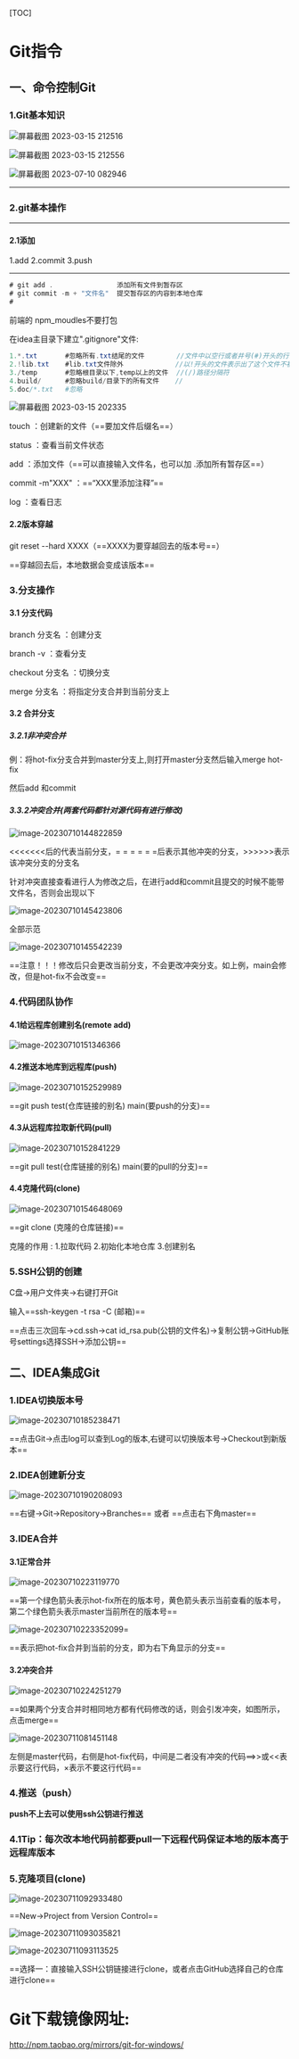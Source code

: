 [TOC]

# Git指令

## 一、命令控制Git

### 1.Git基本知识

![屏幕截图 2023-03-15 212516](https://31222004479hekaijie-1316536337.cos.ap-guangzhou.myqcloud.com/%25E5%25B1%258F%25E5%25B9%2595%25E6%2588%25AA%25E5%259B%25BE%25202023-03-15%2520212516.png)

![屏幕截图 2023-03-15 212556](https://31222004479hekaijie-1316536337.cos.ap-guangzhou.myqcloud.com/%25E5%25B1%258F%25E5%25B9%2595%25E6%2588%25AA%25E5%259B%25BE%25202023-03-15%2520212556.png)

![屏幕截图 2023-07-10 082946](https://31222004479hekaijie-1316536337.cos.ap-guangzhou.myqcloud.com/%E5%B1%8F%E5%B9%95%E6%88%AA%E5%9B%BE%202023-07-10%20082946.png)

----------------------------------------------------------------------------



### 2.git基本操作

----

#### 2.1添加

1.add  2.commit 3.push

----

```java
# git add .                添加所有文件到暂存区
# git commit -m + "文件名"  提交暂存区的内容到本地仓库
# 
```

前端的 npm_moudles不要打包

在idea主目录下建立".gitignore"文件:

```Java
1.*.txt       #忽略所有.txt结尾的文件        //文件中以空行或者井号(#)开头的行会被忽略
2.!lib.txt    #lib.txt文件除外             //以!开头的文件表示出了这个文件不被忽略
3./temp       #忽略根目录以下,temp以上的文件  //(/)路径分隔符
4.build/      #忽略build/目录下的所有文件    //
5.doc/*.txt   #忽略
```



![屏幕截图 2023-03-15 202335](https://31222004479hekaijie-1316536337.cos.ap-guangzhou.myqcloud.com/%E5%B1%8F%E5%B9%95%E6%88%AA%E5%9B%BE%202023-03-15%20202335.png)

touch     ：创建新的文件（==要加文件后缀名==）

status    ：查看当前文件状态

add        ：添加文件（==可以直接输入文件名，也可以加  .添加所有暂存区==）

commit  -m"XXX"   ：==“XXX里添加注释”==

log          ：查看日志



#### 2.2版本穿越

git reset --hard XXXX（==XXXX为要穿越回去的版本号==）

==穿越回去后，本地数据会变成该版本==



### 3.分支操作

#### 3.1 分支代码

branch 分支名     ：创建分支

branch -v             ：查看分支

checkout 分支名 ：切换分支

merge 分支名      ：将指定分支合并到当前分支上



#### 3.2 合并分支

##### 3.2.1非冲突合并

例：将hot-fix分支合并到master分支上,则打开master分支然后输入merge hot-fix

然后add 和commit

##### 3.3.2冲突合并(两套代码都针对源代码有进行修改)

![image-20230710144822859](https://31222004479hekaijie-1316536337.cos.ap-guangzhou.myqcloud.com/image-20230710144822859.png)

<<<<<<<后的代表当前分支，= = = = = =后表示其他冲突的分支，>>>>>>表示该冲突分支的分支名



针对冲突直接查看进行人为修改之后，在进行add和commit且提交的时候不能带文件名，否则会出现以下

![image-20230710145423806](https://31222004479hekaijie-1316536337.cos.ap-guangzhou.myqcloud.com/image-20230710145423806.png)

全部示范

![image-20230710145542239](https://31222004479hekaijie-1316536337.cos.ap-guangzhou.myqcloud.com/image-20230710145542239.png)

==注意！！！修改后只会更改当前分支，不会更改冲突分支。如上例，main会修改，但是hot-fix不会改变==



### 4.代码团队协作

#### 4.1给远程库创建别名(remote add)

![image-20230710151346366](https://31222004479hekaijie-1316536337.cos.ap-guangzhou.myqcloud.com/image-20230710151346366.png)

#### 4.2推送本地库到远程库(push)

![image-20230710152529989](https://31222004479hekaijie-1316536337.cos.ap-guangzhou.myqcloud.com/image-20230710152529989.png)

==git push test(仓库链接的别名)   main(要push的分支)==

#### 4.3从远程库拉取新代码(pull)

![image-20230710152841229](https://31222004479hekaijie-1316536337.cos.ap-guangzhou.myqcloud.com/image-20230710152841229.png)

==git pull test(仓库链接的别名)   main(要的pull的分支)==

#### 4.4克隆代码(clone)

![image-20230710154648069](https://31222004479hekaijie-1316536337.cos.ap-guangzhou.myqcloud.com/image-20230710154648069.png)

==git clone (克隆的仓库链接)==

克隆的作用 : 1.拉取代码  2.初始化本地仓库  3.创建别名



### 5.SSH公钥的创建

C盘->用户文件夹->右键打开Git

输入==ssh-keygen -t rsa -C (邮箱)==

==点击三次回车->cd.ssh->cat id_rsa.pub(公钥的文件名)->复制公钥->GitHub账号settings选择SSH->添加公钥==



## 二、IDEA集成Git

### 1.IDEA切换版本号

![image-20230710185238471](https://31222004479hekaijie-1316536337.cos.ap-guangzhou.myqcloud.com/image-20230710185238471.png)

==点击Git->点击log可以查到Log的版本,右键可以切换版本号->Checkout到新版本==



### 2.IDEA创建新分支

![image-20230710190208093](https://31222004479hekaijie-1316536337.cos.ap-guangzhou.myqcloud.com/image-20230710190208093.png)

==右键->Git->Repository->Branches==       或者      ==点击右下角master==



### 3.IDEA合并

#### 3.1正常合并

![image-20230710223119770](https://31222004479hekaijie-1316536337.cos.ap-guangzhou.myqcloud.com/image-20230710223119770.png)

==第一个绿色箭头表示hot-fix所在的版本号，黄色箭头表示当前查看的版本号，第二个绿色箭头表示master当前所在的版本号==

![image-20230710223352099](https://31222004479hekaijie-1316536337.cos.ap-guangzhou.myqcloud.com/image-20230710223352099.png)=

==表示把hot-fix合并到当前的分支，即为右下角显示的分支==



#### 3.2冲突合并

![image-20230710224251279](https://31222004479hekaijie-1316536337.cos.ap-guangzhou.myqcloud.com/image-20230710224251279.png)

==如果两个分支合并时相同地方都有代码修改的话，则会引发冲突，如图所示，点击merge==

![image-20230711081451148](https://31222004479hekaijie-1316536337.cos.ap-guangzhou.myqcloud.com/image-20230711081451148.png)

左侧是master代码，右侧是hot-fix代码，中间是二者没有冲突的代码==>>或<<表示要这行代码，×表示不要这行代码==



### 4.推送（push）

**push不上去可以使用ssh公钥进行推送**



### 4.1Tip：每次改本地代码前都要pull一下远程代码保证本地的版本高于远程库版本



### 5.克隆项目(clone)

![image-20230711092933480](https://31222004479hekaijie-1316536337.cos.ap-guangzhou.myqcloud.com/image-20230711092933480.png)

==New->Project from Version Control==

![image-20230711093035821](https://31222004479hekaijie-1316536337.cos.ap-guangzhou.myqcloud.com/image-20230711093035821.png)

![image-20230711093113525](https://31222004479hekaijie-1316536337.cos.ap-guangzhou.myqcloud.com/image-20230711093113525.png)

==选择一：直接输入SSH公钥链接进行clone，或者点击GitHub选择自己的仓库进行clone==

# Git下载镜像网址:

http://npm.taobao.org/mirrors/git-for-windows/

